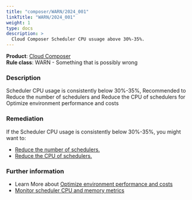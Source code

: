 ```yaml
---
title: "composer/WARN/2024_001"
linkTitle: "WARN/2024_001"
weight: 1
type: docs
description: >
  Cloud Composer Scheduler CPU usuage above 30%-35%.
---
```


**Product**: [Cloud Composer](https://cloud.google.com/composer)\
**Rule class**: WARN - Something that is possibly wrong

### Description

Scheduler CPU usage is consistently below 30%-35%, Recommended to Reduce the
number of schedulers and Reduce the CPU of schedulers for Optimize environment
performance and costs

### Remediation

If the Scheduler CPU usage is consistently below 30%-35%, you might want to:
- [Reduce the number of schedulers.](https://cloud.google.com/composer/docs/composer-2/optimize-environments#scheduler-count)
- [Reduce the CPU of schedulers.](https://cloud.google.com/composer/docs/composer-2/optimize-environments#workloads-scheduler)

### Further information

- Learn More about [Optimize environment performance and costs](https://cloud.google.com/composer/docs/composer-2/optimize-environments)
- [Monitor scheduler CPU and memory metrics](https://cloud.google.com/composer/docs/composer-2/optimize-environments#monitor-scheduler)
